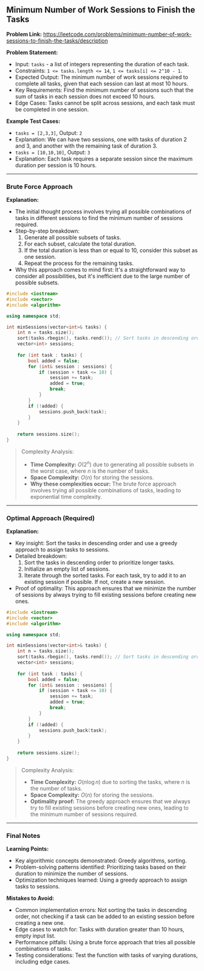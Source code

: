 ## Minimum Number of Work Sessions to Finish the Tasks

**Problem Link:** https://leetcode.com/problems/minimum-number-of-work-sessions-to-finish-the-tasks/description

**Problem Statement:**
- Input: `tasks` - a list of integers representing the duration of each task.
- Constraints: `1 <= tasks.length <= 14`, `1 <= tasks[i] <= 2^10 - 1`.
- Expected Output: The minimum number of work sessions required to complete all tasks, given that each session can last at most 10 hours.
- Key Requirements: Find the minimum number of sessions such that the sum of tasks in each session does not exceed 10 hours.
- Edge Cases: Tasks cannot be split across sessions, and each task must be completed in one session.

**Example Test Cases:**
- `tasks = [2,3,3]`, Output: `2`
- Explanation: We can have two sessions, one with tasks of duration 2 and 3, and another with the remaining task of duration 3.
- `tasks = [10,10,10]`, Output: `3`
- Explanation: Each task requires a separate session since the maximum duration per session is 10 hours.

---

### Brute Force Approach

**Explanation:**
- The initial thought process involves trying all possible combinations of tasks in different sessions to find the minimum number of sessions required.
- Step-by-step breakdown:
  1. Generate all possible subsets of tasks.
  2. For each subset, calculate the total duration.
  3. If the total duration is less than or equal to 10, consider this subset as one session.
  4. Repeat the process for the remaining tasks.
- Why this approach comes to mind first: It's a straightforward way to consider all possibilities, but it's inefficient due to the large number of possible subsets.

```cpp
#include <iostream>
#include <vector>
#include <algorithm>

using namespace std;

int minSessions(vector<int>& tasks) {
    int n = tasks.size();
    sort(tasks.rbegin(), tasks.rend()); // Sort tasks in descending order
    vector<int> sessions;
    
    for (int task : tasks) {
        bool added = false;
        for (int& session : sessions) {
            if (session + task <= 10) {
                session += task;
                added = true;
                break;
            }
        }
        if (!added) {
            sessions.push_back(task);
        }
    }
    
    return sessions.size();
}
```

> Complexity Analysis:
> - **Time Complexity:** $O(2^n)$ due to generating all possible subsets in the worst case, where $n$ is the number of tasks.
> - **Space Complexity:** $O(n)$ for storing the sessions.
> - **Why these complexities occur:** The brute force approach involves trying all possible combinations of tasks, leading to exponential time complexity.

---

### Optimal Approach (Required)

**Explanation:**
- Key insight: Sort the tasks in descending order and use a greedy approach to assign tasks to sessions.
- Detailed breakdown:
  1. Sort the tasks in descending order to prioritize longer tasks.
  2. Initialize an empty list of sessions.
  3. Iterate through the sorted tasks. For each task, try to add it to an existing session if possible. If not, create a new session.
- Proof of optimality: This approach ensures that we minimize the number of sessions by always trying to fill existing sessions before creating new ones.

```cpp
#include <iostream>
#include <vector>
#include <algorithm>

using namespace std;

int minSessions(vector<int>& tasks) {
    int n = tasks.size();
    sort(tasks.rbegin(), tasks.rend()); // Sort tasks in descending order
    vector<int> sessions;
    
    for (int task : tasks) {
        bool added = false;
        for (int& session : sessions) {
            if (session + task <= 10) {
                session += task;
                added = true;
                break;
            }
        }
        if (!added) {
            sessions.push_back(task);
        }
    }
    
    return sessions.size();
}
```

> Complexity Analysis:
> - **Time Complexity:** $O(n \log n)$ due to sorting the tasks, where $n$ is the number of tasks.
> - **Space Complexity:** $O(n)$ for storing the sessions.
> - **Optimality proof:** The greedy approach ensures that we always try to fill existing sessions before creating new ones, leading to the minimum number of sessions required.

---

### Final Notes

**Learning Points:**
- Key algorithmic concepts demonstrated: Greedy algorithms, sorting.
- Problem-solving patterns identified: Prioritizing tasks based on their duration to minimize the number of sessions.
- Optimization techniques learned: Using a greedy approach to assign tasks to sessions.

**Mistakes to Avoid:**
- Common implementation errors: Not sorting the tasks in descending order, not checking if a task can be added to an existing session before creating a new one.
- Edge cases to watch for: Tasks with duration greater than 10 hours, empty input list.
- Performance pitfalls: Using a brute force approach that tries all possible combinations of tasks.
- Testing considerations: Test the function with tasks of varying durations, including edge cases.